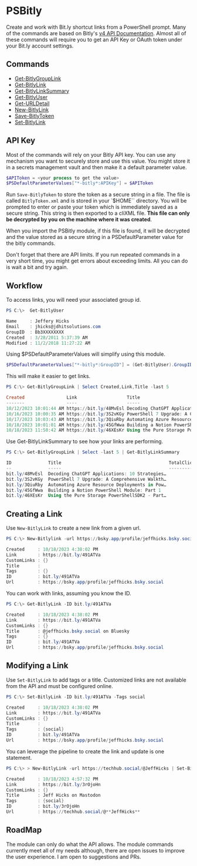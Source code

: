 # PSBitly

Create and work with Bit.ly shortcut links from a PowerShell prompt. Many of the commands are based on Bitly's [v4 API Documentation](https://dev.bitly.com/v4_documentation.html). Almost all of these commands will require you to get an API Key or OAuth token under your Bit.ly account settings.

## Commands

- [Get-BitlyGroupLink](docs/Get-BitlyGroupLink.md)
- [Get-BitlyLink](docs/Get-BitlyLink.md)
- [Get-BitlyLinkSummary](docs/Get-BitlyLinkSummary.md)
- [Get-BitlyUser](docs/Get-BitlyUser.md)
- [Get-URLDetail](docs/Get-URLDetail.md)
- [New-BitlyLink](docs/New-BitlyLink.md)
- [Save-BitlyToken](docs/Save-BitlyToken.md)
- [Set-BitlyLink](docs/Set-BitlyLink.md)

## API Key

Most of the commands will rely on your Bitly API key. You can use any mechanism you want to securely store and use this value. You might store it in a secrets management vault and then make it a default parameter value.

```powershell
$APIToken = <your process to get the value>
$PSDefaultParameterValues["*-bitly*:APIKey"] = $APIToken
```

Run `Save-BitlyToken` to store the token as a secure string in a file. The file is called `BitlyToken.xml` and is stored in your `$HOME`` directory. You will be prompted to enter or paste your token which is immediately saved as a secure string. This string is then exported to a cliXML file. __This file can only be decrypted by you on the machine where it was created__.

When you import the PSBitly module, if this file is found, it will be decrypted and the value stored as a secure string in a PSDefaultParameter value for the bitly commands.

Don't forget that there are API limits. If you run repeated commands in a very short time, you might get errors about exceeding limits. All you can do is wait a bit and try again.

## Workflow

To access links, you will need your associated group id.

```powershell
PS C:\>  Get-BitlyUser

Name     : Jeffery Hicks
Email    : jhicks@jdhitsolutions.com
GroupID  : Bb3XXXXXXXX
Created  : 3/28/2011 5:37:39 AM
Modified : 11/2/2018 11:27:22 AM
```

Using $PSDefaultParameterValues will simplify using this module.

```powershell
$PSDefaultParameterValues["*-bitly*:GroupID"] = (Get-BitlyUser).GroupID
```

This will make it easier to get links.

```powershell
PS C:\> Get-BitlyGroupLink | Select Created,Link,Title -last 5

Created                Link                   Title
-------                ----                   -----
10/12/2023 10:01:44 AM https://bit.ly/48MvEsl Decoding ChatGPT Applications: 10…
10/16/2023 10:00:35 AM https://bit.ly/3S2vKGy PowerShell 7 Upgrade: A Comprehen…
10/17/2023 10:03:43 AM https://bit.ly/3QiuRby Automating Azure Resource Deploym…
10/18/2023 10:01:01 AM https://bit.ly/45GfWwa Building a Notion PowerShell Modu…
10/18/2023 11:50:42 AM https://bit.ly/46XEsKr Using the Pure Storage PowerShell…
```

Use Get-BitlyLinkSummary to see how your links are performing.

```powershell
PS C:\> Get-BitlyGroupLink | Select -last 5 | Get-BitlyLinkSummary

ID              Title                                         TotalClicks TimeSpan     Count Date
--              -----                                         ----------- --------     ----- ----
bit.ly/48MvEsl  Decoding ChatGPT Applications: 10 Strategies…           6 Day             30 10/18/2023 4:29:17 PM
bit.ly/3S2vKGy  PowerShell 7 Upgrade: A Comprehensive Walkth…          41 Day             30 10/18/2023 4:29:18 PM
bit.ly/3QiuRby  Automating Azure Resource Deployments in Pow…          20 Day             30 10/18/2023 4:29:18 PM
bit.ly/45GfWwa  Building a Notion PowerShell Module: Part 1            20 Day             30 10/18/2023 4:29:24 PM
bit.ly/46XEsKr  Using the Pure Storage PowerShellSDK2 - Part…           4 Day             30 10/18/2023 4:29:24 PM
```

## Creating a Link

Use `New-BitlyLink` to create a new link from a given url.

```powershell
PS C:\> New-Bitlylink -url https://bsky.app/profile/jeffhicks.bsky.social

Created     : 10/18/2023 4:38:02 PM
Link        : https://bit.ly/491ATVa
CustomLinks : {}
Title       :
Tags        : {}
ID          : bit.ly/491ATVa
Url         : https://bsky.app/profile/jeffhicks.bsky.social
```

You can work with links, assuming you know the ID.

```powershell
PS C:\> Get-BitlyLink -ID bit.ly/491ATVa

Created     : 10/18/2023 4:38:02 PM
Link        : https://bit.ly/491ATVa
CustomLinks : {}
Title       : @jeffhicks.bsky.social on Bluesky
Tags        : {}
ID          : bit.ly/491ATVa
Url         : https://bsky.app/profile/jeffhicks.bsky.social
```

## Modifying a Link

Use `Set-BitlyLink` to add tags or a title. Customized links are not available from the API and must be configured online.

```powershell
PS C:\> Set-BitlyLink -ID bit.ly/491ATVa -Tags social

Created     : 10/18/2023 4:38:02 PM
Link        : https://bit.ly/491ATVa
CustomLinks : {}
Title       :
Tags        : {social}
ID          : bit.ly/491ATVa
Url         : https://bsky.app/profile/jeffhicks.bsky.social
```

You can leverage the pipeline to create the link and update is one statement.

```powershell
PS C:\> > New-BitlyLink -url https://techhub.social/@JeffHicks | Set-BitlyLink -Tag social -title "Jeff Hicks on Mastodon"

Created     : 10/18/2023 4:57:32 PM
Link        : https://bit.ly/3rOjoHn
CustomLinks : {}
Title       : Jeff Hicks on Mastodon
Tags        : {social}
ID          : bit.ly/3rOjoHn
Url         : https://techhub.social/@**JeffHicks**
```

## RoadMap

The module can only do what the API allows. The module commands currently meet all of my needs although, there are open issues to improve the user experience. I am open to suggestions and PRs.

